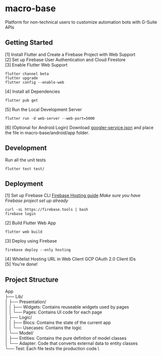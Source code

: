 # macro-base
Platform for non-technical users to customize automation bots with G-Suite APIs

## Getting Started
[1] Install Flutter and Create a Firebase Project with Web Support\
[2] Set up Firebase User Authentication and Cloud Firestore\
[3] Enable Flutter Web Support
```
flutter channel beta
flutter upgrade
flutter config --enable-web
```
[4] Install all Dependencies
```
flutter pub get
```
[5] Run the Local Development Server
```
flutter run -d web-server --web-port=5000
```
[6] (Optional for Android Login) Download [googler-service.json](https://firebase.corp.google.com/project/stepladder-2020/settings/general/android:com.example.macro_base_app) and place the file in macro-base/android/app folder.

## Development
Run all the unit tests
```
flutter test test/
```
## Deployment
[1] Set up Firebase CLI [Firebase Hosting guide](https://firebase.google.com/docs/hosting)
*Make sure you have Firebase project set up already*
```
curl -sL https://firebase.tools | bash
firebase login
```
[2] Build Flutter Web App
```
flutter web build
```
[3] Deploy using Firebase
```
firebase deploy --only hosting
```
[4] Whitelist Hosting URL in Web Client GCP OAuth 2.0 Client IDs\
[5] You're done!

## Project Structure 
App\
├── Lib/\
│   ├── Presentation/\
│   │   ├── Widgets: Contains reuseable widgets used by pages\
│   │   └── Pages: Contains UI code for each page\
│   ├── Logic/\
│   │   ├── Blocs: Contains the state of the current app\
│   │   └── Usecases: Contains the logic\
│   └── Model/\
│       ├── Entities: Contains the pure defintion of model classes\
│       └── Adapter: Code that converts external data to entity classes\
└── Test: Each file tests the production code.\
